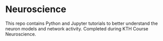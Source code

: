 # Neuroscience

This repo contains Python and Jupyter tutorials to better understand the neuron models and network activity. Completed during KTH Course Neuroscience.

